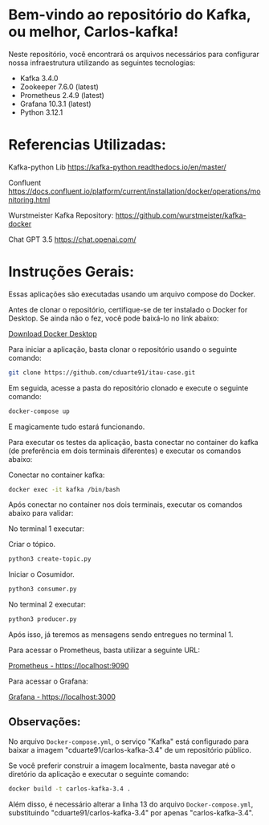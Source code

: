 # Bem-vindo ao repositório do Kafka, ou melhor, Carlos-kafka!

Neste repositório, você encontrará os arquivos necessários para configurar nossa infraestrutura utilizando as seguintes tecnologias:

- Kafka 3.4.0
- Zookeeper 7.6.0 (latest)
- Prometheus 2.4.9 (latest)
- Grafana 10.3.1 (latest)
- Python 3.12.1


# Referencias Utilizadas:

Kafka-python Lib
https://kafka-python.readthedocs.io/en/master/

Confluent
https://docs.confluent.io/platform/current/installation/docker/operations/monitoring.html

Wurstmeister Kafka Repository:
https://github.com/wurstmeister/kafka-docker

Chat GPT 3.5
https://chat.openai.com/


# Instruções Gerais:      

Essas aplicações são executadas usando um arquivo compose do Docker.

Antes de clonar o repositório, certifique-se de ter instalado o Docker for Desktop. Se ainda não o fez, você pode baixá-lo no link abaixo:

[Download Docker Desktop](https://www.docker.com/products/docker-desktop/)

Para iniciar a aplicação, basta clonar o repositório usando o seguinte comando:

```bash
git clone https://github.com/cduarte91/itau-case.git
```

Em seguida, acesse a pasta do repositório clonado e execute o seguinte comando:

```bash
docker-compose up
```

E magicamente tudo estará funcionando.


Para executar os testes da aplicação, basta conectar no container do kafka (de preferência em dois terminais diferentes) e executar os comandos abaixo:


Conectar no container kafka:
```bash
docker exec -it kafka /bin/bash
```

Após conectar no container nos dois terminais, executar os comandos abaixo para validar:

No terminal 1 executar:

Criar o tópico.
```bash
python3 create-topic.py
```

Iniciar o Cosumidor.
```bash
python3 consumer.py
```

No terminal 2 executar:

```bash
python3 producer.py
```


Após isso, já teremos as mensagens sendo entregues no terminal 1.



Para acessar o Prometheus, basta utilizar a seguinte URL:

[Prometheus - https://localhost:9090](https://localhost:9090)

Para acessar o Grafana:

[Grafana - https://localhost:3000](https://localhost:3000)


## Observações:

No arquivo `Docker-compose.yml`, o serviço "Kafka" está configurado para baixar a imagem "cduarte91/carlos-kafka-3.4" de um repositório público.

Se você preferir construir a imagem localmente, basta navegar até o diretório da aplicação e executar o seguinte comando:

```bash
docker build -t carlos-kafka-3.4 .
```

Além disso, é necessário alterar a linha 13 do arquivo `Docker-compose.yml`, substituindo "cduarte91/carlos-kafka-3.4" por apenas "carlos-kafka-3.4".





